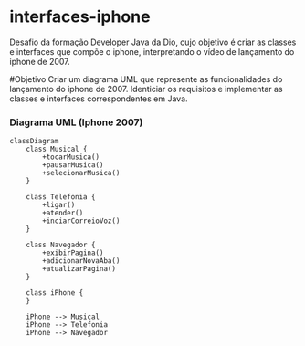 # interfaces-iphone
Desafio da formação Developer Java da Dio, cujo objetivo é criar as classes e interfaces que compõe o iphone, interpretando o vídeo de lançamento do iphone de 2007.

#Objetivo
Criar um diagrama UML que represente as funcionalidades do lançamento do iphone de 2007.
Identiciar os requisitos e implementar as classes e interfaces correspondentes em Java.

### Diagrama UML (Iphone 2007)
```mermaid
classDiagram
    class Musical {
        +tocarMusica()
        +pausarMusica()
        +selecionarMusica()
    }

    class Telefonia {
        +ligar()
        +atender()
        +inciarCorreioVoz()
    }

    class Navegador {
        +exibirPagina()
        +adicionarNovaAba()
        +atualizarPagina()
    }

    class iPhone {
    }

    iPhone --> Musical
    iPhone --> Telefonia
    iPhone --> Navegador
```
